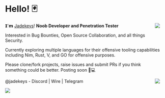 # Hello! 🃏

<p><img align="right" src="https://github-readme-stats.vercel.app/api?username=jadekeys&count_private=true&show_icons=true&theme=onedark"></p>

𝗜'𝗺 [Jadekeys](https://github.com/jadekeys)! <b>Noob Developer and Penetration Tester</b>


Interested in Bug Bounties, Open Source Collaboration, and all things Security. 

Currently exploring multiple languages for their offensive tooling capabilities
including Nim, Rust, V, and GO for offensive purposes.

Please clone/fork projects, raise issues and submit PRs if you think something could be better. Posting soon 🖤💻 

<p><img align="right" src="https://github-readme-stats.vercel.app/api/top-langs/?username=jadekeys&layout=compact&theme=onedark&langs_count=10"></p>

@jadekeys - Discord | Wire | Telegram

![](https://komarev.com/ghpvc/?username=jadekeys)



